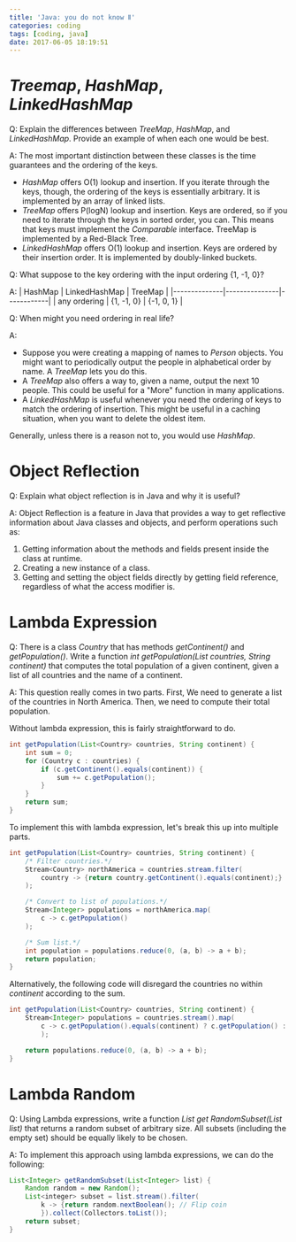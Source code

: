 ```yaml
---
title: 'Java: you do not know Ⅱ'
categories: coding
tags: [coding, java]
date: 2017-06-05 18:19:51
---
```

#  *Treemap*, *HashMap*, *LinkedHashMap* <P436>
Q: Explain the differences between *TreeMap*, *HashMap*, and *LinkedHashMap*. Provide an example of when each one would be best.

A: The most important distinction between these classes is the time guarantees and the ordering of the keys.

- *HashMap* offers O(1) lookup and insertion. If you iterate through the keys, though, the ordering of the keys is essentially arbitrary. It is implemented by an array of linked lists.
- *TreeMap* offers P(logN) lookup and insertion. Keys are ordered, so if you need to iterate through the keys in sorted order, you can. This means that keys must implement the *Comparable* interface. TreeMap is implemented by a Red-Black Tree.
- *LinkedHashMap* offers O(1) lookup and insertion. Keys are ordered by their insertion order. It is implemented by doubly-linked buckets.

<!--more-->

Q: What suppose to the key ordering with the input ordering {1, -1, 0}?

A:
| HashMap      | LinkedHashMap | TreeMap    |
|--------------|---------------|------------|
| any ordering | {1, -1, 0}    | {-1, 0, 1} |

Q: When might you need ordering in real life?

A:
- Suppose you were creating a mapping of names to *Person* objects. You might want to periodically output the people in alphabetical order by name. A *TreeMap* lets you do this.
- A *TreeMap* also offers a way to, given a name, output the next 10 people. This could be useful for a "More" function in many applications.
- A *LinkedHashMap* is useful whenever you need the ordering of keys to match the ordering of insertion. This might be useful in a caching situation, when you want to delete the oldest item.

Generally, unless there is a reason not to, you would use *HashMap*.

# Object Reflection <P437>

Q: Explain what object reflection is in Java and why it is useful?

A: Object Reflection is a feature in Java that provides a way to get reflective information about Java classes and objects, and perform operations such as:

1. Getting information about the methods and fields present inside the class at runtime.
2. Creating a new instance of a class.
3. Getting and setting the object fields directly by getting field reference, regardless of what the access modifier is.

# Lambda Expression <P438>

Q: There is a class *Country* that has methods *getContinent()* and *getPopulation()*. Write a function *int getPopulation(List<Country> countries, String continent)* that computes the total population of a given continent, given a list of all countries and the name of a continent.

A: This question really comes in two parts. First, We need to generate a list of the countries in North America. Then, we need to compute their total population.

Without lambda expression, this is fairly straightforward to do.

```java
int getPopulation(List<Country> countries, String continent) {
    int sum = 0;
    for (Country c : countries) {
        if (c.getContinent().equals(continent)) {
            sum += c.getPopulation();
        }
    }
    return sum;
}
```

To implement this with lambda expression, let's break this up into multiple parts.

```java
int getPopulation(List<Country> countries, String continent) {
    /* Filter countries.*/
    Stream<Country> northAmerica = countries.stream.filter(
        country -> {return country.getContinent().equals(continent);}
    );

    /* Convert to list of populations.*/
    Stream<Integer> populations = northAmerica.map(
        c -> c.getPopulation()
    );

    /* Sum list.*/
    int population = populations.reduce(0, (a, b) -> a + b);
    return population;
}
```

Alternatively, the following code will disregard the countries no within *continent* according to the sum.

```java
int getPopulation(List<Country> countries, String continent) {
    Stream<Integer> populations = countries.stream().map(
        c -> c.getPopulation().equals(continent) ? c.getPopulation() : 0
        );

    return populations.reduce(0, (a, b) -> a + b);
}
```

# Lambda Random <P439>

Q: Using Lambda expressions, write a function *List<Integer> get RandomSubset(List<Integer> list)* that returns a random subset of arbitrary size. All subsets (including the empty set) should be equally likely to be chosen.

A: To implement this approach using lambda expressions, we can do the following:

```java
List<Integer> getRandomSubset(List<Integer> list) {
    Random random = new Random();
    List<integer> subset = list.stream().filter(
        k -> {return random.nextBoolean(); // Flip coin
        }).collect(Collectors.toList());
    return subset;
}
```
